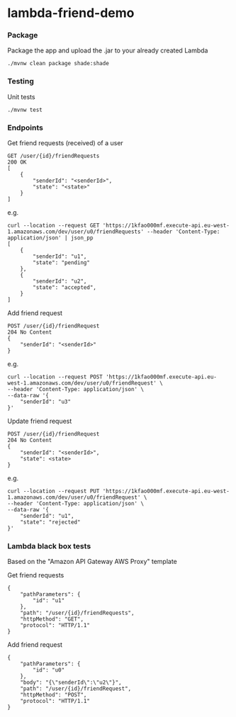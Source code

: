 # lambda-friend-demo

### Package

Package the app and upload the .jar to your already created Lambda
```
./mvnw clean package shade:shade
```

### Testing

Unit tests
```
./mvnw test
```

### Endpoints

Get friend requests (received) of a user
```
GET /user/{id}/friendRequests 
200 OK
[
    {
        "senderId": "<senderId>",
        "state": "<state>"
    }
]
```

e.g.
```
curl --location --request GET 'https://1kfao000mf.execute-api.eu-west-1.amazonaws.com/dev/user/u0/friendRequests' --header 'Content-Type: application/json' | json_pp
[
    {
        "senderId": "u1",
        "state": "pending"
    },
    {
        "senderId": "u2",
        "state": "accepted",  
    }
]
```

Add friend request
```
POST /user/{id}/friendRequest
204 No Content
{
    "senderId": "<senderId>"
}
```

e.g.
```
curl --location --request POST 'https://1kfao000mf.execute-api.eu-west-1.amazonaws.com/dev/user/u0/friendRequest' \
--header 'Content-Type: application/json' \
--data-raw '{
    "senderId": "u3"
}'
```

Update friend request
```
POST /user/{id}/friendRequest
204 No Content
{
    "senderId": "<senderId>",
    "state": <state>
}
```

e.g.
```
curl --location --request PUT 'https://1kfao000mf.execute-api.eu-west-1.amazonaws.com/dev/user/u0/friendRequest' \
--header 'Content-Type: application/json' \
--data-raw '{
    "senderId": "u1",
    "state": "rejected"
}'
```

### Lambda black box tests

Based on the "Amazon API Gateway AWS Proxy" template

Get friend requests
```
{
    "pathParameters": {
        "id": "u1"
    },
    "path": "/user/{id}/friendRequests",
    "httpMethod": "GET",
    "protocol": "HTTP/1.1"
}
```

Add friend request
```
{
    "pathParameters": {
        "id": "u0"
    },
    "body": "{\"senderId\":\"u2\"}",
    "path": "/user/{id}/friendRequest",
    "httpMethod": "POST",
    "protocol": "HTTP/1.1"
}
```